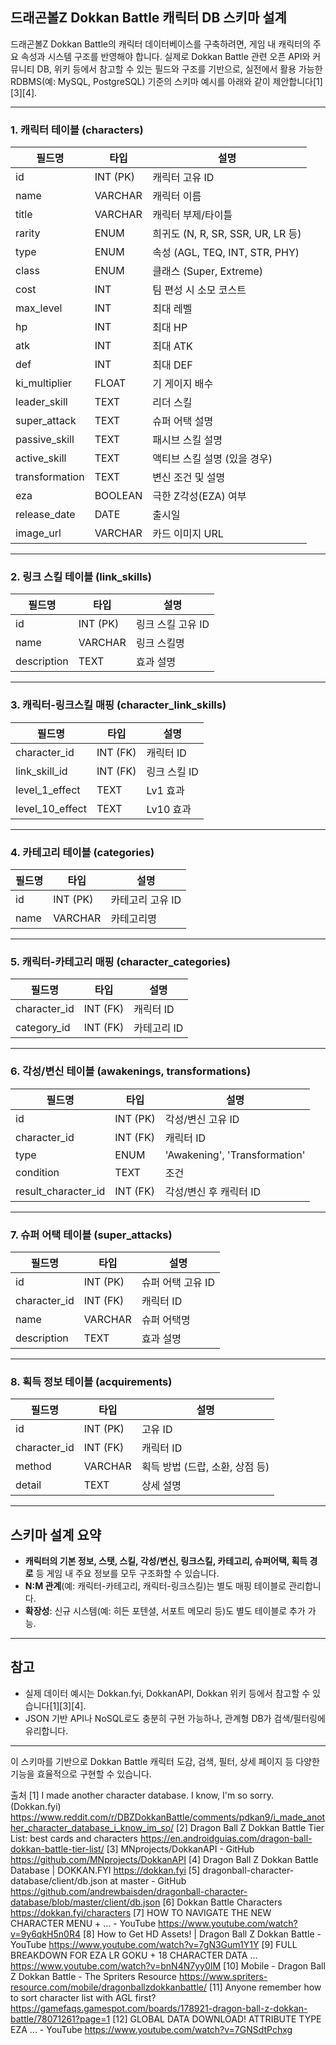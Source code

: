 ## 드래곤볼Z Dokkan Battle 캐릭터 DB 스키마 설계

드래곤볼Z Dokkan Battle의 캐릭터 데이터베이스를 구축하려면, 게임 내 캐릭터의 주요 속성과 시스템 구조를 반영해야 합니다. 실제로 Dokkan Battle 관련 오픈 API와 커뮤니티 DB, 위키 등에서 참고할 수 있는 필드와 구조를 기반으로, 실전에서 활용 가능한 RDBMS(예: MySQL, PostgreSQL) 기준의 스키마 예시를 아래와 같이 제안합니다[1][3][4].

---

### **1. 캐릭터 테이블 (characters)**

| 필드명              | 타입           | 설명                        |
|---------------------|---------------|-----------------------------|
| id                  | INT (PK)      | 캐릭터 고유 ID              |
| name                | VARCHAR       | 캐릭터 이름                 |
| title               | VARCHAR       | 캐릭터 부제/타이틀          |
| rarity              | ENUM          | 희귀도 (N, R, SR, SSR, UR, LR 등) |
| type                | ENUM          | 속성 (AGL, TEQ, INT, STR, PHY) |
| class               | ENUM          | 클래스 (Super, Extreme)     |
| cost                | INT           | 팀 편성 시 소모 코스트      |
| max_level           | INT           | 최대 레벨                   |
| hp                  | INT           | 최대 HP                     |
| atk                 | INT           | 최대 ATK                    |
| def                 | INT           | 최대 DEF                    |
| ki_multiplier       | FLOAT         | 기 게이지 배수              |
| leader_skill        | TEXT          | 리더 스킬                   |
| super_attack        | TEXT          | 슈퍼 어택 설명              |
| passive_skill       | TEXT          | 패시브 스킬 설명            |
| active_skill        | TEXT          | 액티브 스킬 설명 (있을 경우)|
| transformation      | TEXT          | 변신 조건 및 설명           |
| eza                 | BOOLEAN       | 극한 Z각성(EZA) 여부        |
| release_date        | DATE          | 출시일                      |
| image_url           | VARCHAR       | 카드 이미지 URL             |

---

### **2. 링크 스킬 테이블 (link_skills)**

| 필드명              | 타입           | 설명                        |
|---------------------|---------------|-----------------------------|
| id                  | INT (PK)      | 링크 스킬 고유 ID           |
| name                | VARCHAR       | 링크 스킬명                 |
| description         | TEXT          | 효과 설명                   |

---

### **3. 캐릭터-링크스킬 매핑 (character_link_skills)**

| 필드명              | 타입           | 설명                        |
|---------------------|---------------|-----------------------------|
| character_id        | INT (FK)      | 캐릭터 ID                   |
| link_skill_id       | INT (FK)      | 링크 스킬 ID                |
| level_1_effect      | TEXT          | Lv1 효과                    |
| level_10_effect     | TEXT          | Lv10 효과                   |

---

### **4. 카테고리 테이블 (categories)**

| 필드명              | 타입           | 설명                        |
|---------------------|---------------|-----------------------------|
| id                  | INT (PK)      | 카테고리 고유 ID            |
| name                | VARCHAR       | 카테고리명                  |

---

### **5. 캐릭터-카테고리 매핑 (character_categories)**

| 필드명              | 타입           | 설명                        |
|---------------------|---------------|-----------------------------|
| character_id        | INT (FK)      | 캐릭터 ID                   |
| category_id         | INT (FK)      | 카테고리 ID                 |

---

### **6. 각성/변신 테이블 (awakenings, transformations)**

| 필드명              | 타입           | 설명                        |
|---------------------|---------------|-----------------------------|
| id                  | INT (PK)      | 각성/변신 고유 ID           |
| character_id        | INT (FK)      | 캐릭터 ID                   |
| type                | ENUM          | 'Awakening', 'Transformation'|
| condition           | TEXT          | 조건                        |
| result_character_id | INT (FK)      | 각성/변신 후 캐릭터 ID      |

---

### **7. 슈퍼 어택 테이블 (super_attacks)**

| 필드명              | 타입           | 설명                        |
|---------------------|---------------|-----------------------------|
| id                  | INT (PK)      | 슈퍼 어택 고유 ID           |
| character_id        | INT (FK)      | 캐릭터 ID                   |
| name                | VARCHAR       | 슈퍼 어택명                 |
| description         | TEXT          | 효과 설명                   |

---

### **8. 획득 정보 테이블 (acquirements)**

| 필드명              | 타입           | 설명                        |
|---------------------|---------------|-----------------------------|
| id                  | INT (PK)      | 고유 ID                     |
| character_id        | INT (FK)      | 캐릭터 ID                   |
| method              | VARCHAR       | 획득 방법 (드랍, 소환, 상점 등) |
| detail              | TEXT          | 상세 설명                   |

---

## **스키마 설계 요약**

- **캐릭터의 기본 정보, 스탯, 스킬, 각성/변신, 링크스킬, 카테고리, 슈퍼어택, 획득 경로** 등 게임 내 주요 정보를 모두 구조화할 수 있습니다.
- **N:M 관계**(예: 캐릭터-카테고리, 캐릭터-링크스킬)는 별도 매핑 테이블로 관리합니다.
- **확장성**: 신규 시스템(예: 히든 포텐셜, 서포트 메모리 등)도 별도 테이블로 추가 가능.

---

## **참고**

- 실제 데이터 예시는 Dokkan.fyi, DokkanAPI, Dokkan 위키 등에서 참고할 수 있습니다[1][3][4].
- JSON 기반 API나 NoSQL로도 충분히 구현 가능하나, 관계형 DB가 검색/필터링에 유리합니다.

---

이 스키마를 기반으로 Dokkan Battle 캐릭터 도감, 검색, 필터, 상세 페이지 등 다양한 기능을 효율적으로 구현할 수 있습니다.

출처
[1] I made another character database. I know, I'm so sorry. (Dokkan.fyi) https://www.reddit.com/r/DBZDokkanBattle/comments/pdkan9/i_made_another_character_database_i_know_im_so/
[2] Dragon Ball Z Dokkan Battle Tier List: best cards and characters https://en.androidguias.com/dragon-ball-dokkan-battle-tier-list/
[3] MNprojects/DokkanAPI - GitHub https://github.com/MNprojects/DokkanAPI
[4] Dragon Ball Z Dokkan Battle Database | DOKKAN.FYI https://dokkan.fyi
[5] dragonball-character-database/client/db.json at master - GitHub https://github.com/andrewbaisden/dragonball-character-database/blob/master/client/db.json
[6] Dokkan Battle Characters https://dokkan.fyi/characters
[7] HOW TO NAVIGATE THE NEW CHARACTER MENU + ... - YouTube https://www.youtube.com/watch?v=9y6qkH5n0R4
[8] How to Get HD Assets! | Dragon Ball Z Dokkan Battle - YouTube https://www.youtube.com/watch?v=7gN3Gum1Y1Y
[9] FULL BREAKDOWN FOR EZA LR GOKU + 18 CHARACTER DATA ... https://www.youtube.com/watch?v=bnN4N7yy0IM
[10] Mobile - Dragon Ball Z Dokkan Battle - The Spriters Resource https://www.spriters-resource.com/mobile/dragonballzdokkanbattle/
[11] Anyone remember how to sort character list with AGL first? https://gamefaqs.gamespot.com/boards/178921-dragon-ball-z-dokkan-battle/78071261?page=1
[12] GLOBAL DATA DOWNLOAD! ATTRIBUTE TYPE EZA ... - YouTube https://www.youtube.com/watch?v=7GNSdtPchxg
